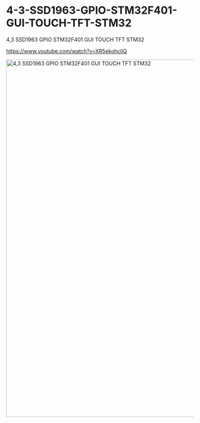 # 4-3-SSD1963-GPIO-STM32F401-GUI-TOUCH-TFT-STM32
4,3 SSD1963 GPIO STM32F401 GUI TOUCH TFT STM32

https://www.youtube.com/watch?v=XR5ekohcliQ


<img width="960" alt="4,3 SSD1963 GPIO STM32F401 GUI TOUCH TFT STM32" src="https://user-images.githubusercontent.com/31142397/221385326-514994c0-8ea3-46a9-a6c7-36daff3665f6.png">

